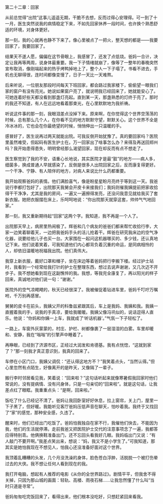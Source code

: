 第二十二章：回家

从前总觉得“出院”这事儿遥遥无期，干脆不去想，反而过得心安理得。可一到了十一月，医生突然说我的病情稳定下来，不如先回家休养一段时间，也许换个熟悉舒适的环境，对身体更好。

那一刻，我的心就再也静不下来了。像心里被点了一把火，整天想的都是——我要回家了，我要回家了。

结果天不遂人愿，偏偏在这节骨眼上，我感冒了，还发了点低烧。爸妈一合计，决定让我再等两周，说身体最重要。我一下子情绪就崩了，像等了一整年的春晚突然宣布取消，像刚端起来的热乎烤鸭掉地上了，整个人一下子塌了。书看不进去，手机也无聊得很，连时间都像变慢了，日子一天比一天难熬。

后来听说，一位朋友那段时间每天下班回家，都会路过我家楼下，偷偷望一眼我们家的窗户有没有亮光。她说如果窗户亮了，就说明我已经回来了，她就能安心了。可她连着好些天都没看到那盏灯亮起。直到某一天，那盏熟悉的灯终于亮了。那时的我还不知道，有人在远远地看着那束光，在心里默默地为我祈祷。

听说这件事的那一刻，我眼泪差点没掉下来。原来啊，在你觉得这个世界空荡荡的时候，总有那么几个人，在你看不见的地方默默守望，默默关心。这个世界不全是冷冰冰的，它也会在你最绝望的时候，悄悄伸出一只温暖的手。

感冒好了，医生说再过两天就能出院。可我反倒开始犹豫了。真的要回家吗？医院里虽然难受，但起码有医生护士在。万一回家出了啥事怎么办？来得及再送回郑州吗？我开始患得患失，明明曾经那么渴望回家，现在却反而有点不想走了。

医生察觉到了我的不安，语重心长地说，其实医院才是最“脏”的地方——病人多，细菌多，换成普通人早就感染了。反倒是很多人出院回家之后，反而康复得更好。一个干净、宁静、有人陪伴的地方，对病人来说比什么药都重要。

我开始观察爸妈的表情。他们满脸喜气，像是盼星星盼月亮终于等到这一天。我爸说行李都打包好了，出院那天我舅会开皮卡来接我们；我妈则催我姨提前把家收拾得干干净净，尤其是我的房间，一遍又一遍擦得发亮，还没问我意见就给我买了套新衣服。她把衣服摆在床上，乐呵呵地说：“你出院那天就穿这套，帅帅气气地回家。”

那一刻，我又重新期待起“回家”这两个字。我知道，我不再是一个人了。

出院那天早上，病房里热闹极了。辉爸和几个病友的爸爸们都来帮忙收拾行李，大家一边笑着聊着天，一边把我爸妈手头的活儿抢着干。辉爸在研究我床边的空气净化器，说要给他儿子也买一台。大家围在一起问这机器哪买的、多少钱，还认真地记下来。他们说着笑着，可我知道他们内心都背负着沉重的命运，是同病相怜的人，却依旧温暖地祝福我出院。他们真伟大。

我穿上新衣服，戴好口罩和帽子，坐在床边等着爸妈把行李搬下楼。经过护士站时，我看到一个经常给我打针的护士在整理东西，想过去说声谢谢，又几次迈不开步子。我不想她看到现在这副憔悴的我。我想，等我完全康复了，再以阳光的样子回来，真诚地对他们说一句：“谢谢。”

医院外的空气凉飕飕的，秋天已经很深了。我被催促着钻进车里，爸妈千叮咛万嘱咐，千万别再感冒。

舅舅的皮卡在前头，我姨父开的科鲁兹紧跟其后，车上是我妈、我姨和我。我姨一直握着我的手，说我的手真凉，要给我暖暖。我姨父像冯巩似的，说话逗得人直乐。他说：“你妈和你姨一上车，我就成了‘听话机器’。”气氛一下子轻松了。

一路上，车窗外灰蒙蒙的，村庄、护栏、树都像裹了一层湿湿的白雾。车里却暖和、安静，我在“嗡嗡”的引擎声中睡着了。

再睁眼，已经到了济源市区，正经过大润发和肯德基。我有点恍惚，“这就到家了？”那一刻我才真正意识到，我真的回来了。

车停在小区门口，我姨父调侃：“还认得这地方不？”我笑着点头，“当然认得。”但心里忽然有点陌生，好像离开的是昨天，又像隔了一辈子。

搬行李时邻居看见我，笑着说：“回来啦？”这句话听起来就像寒暑假我回家时他们常说的，没有提病情、没有问身体，只是一句亲切的“回来啦”。就是这句话，让我差点红了眼眶。我重重点头：“是啊，回来啦。”

饭吃了什么已经记不清了。爸妈让我回卧室好好休息，拉上窗帘，关上门，屋里一下子黑了，但好暖。我能听见客厅爸妈压低声音在聊天，怕吵着我。我终于又找回了“家”的感觉，那种安全感，久违了。

醒来时，他们已经出门吃饭了。爸妈怕我独自在家不行，我催他们快去，不能因为我，他们的生活就停滞。走前我爸又把医院护士交代的注意事项念了一遍，我都答应得特别乖。他俩换鞋准备出门，还不忘回头看我好几眼。我妈临出门又说：“有人敲门不要开啊。”我差点笑出来，想说：“妈，我又不是小学生了。”可我知道，那其实是她怕我现在不想见人，怕我心还没准备好面对这个世界。

我顶着乱糟糟的头发，几个月没洗澡的身体，脸色苍白浮肿，活脱脱一个被打伤晕过去的大侠。我不想让任何人看到现在的我。

我打开电脑，想起有人推荐的电影《从你的全世界路过》。剧情平平，但我舍不得关掉，只因为那山城的画面：轻轨、高楼、雨夜石梯……让我忽然懂了什么叫“当时只道是寻常”。

爸妈匆匆吃完饭回来了，看得出来，他们根本没吃好，只想赶紧回来看我。